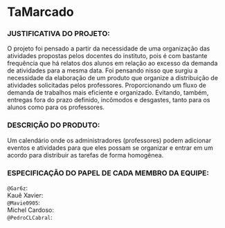 # TaMarcado
### JUSTIFICATIVA DO PROJETO:
O projeto foi pensado a partir da necessidade de uma organização das atividades propostas pelos docentes do instituto, pois é com bastante frequência que há relatos dos alunos em relação ao excesso da demanda de atividades para a mesma data.
Foi pensando nisso que surgiu a necessidade da elaboração de um produto que organize a distribuição de atividades solicitadas pelos professores. Proporcionando um fluxo de demanda de trabalhos mais eficiente e organizado. Evitando, também, entregas fora do prazo definido, incômodos e desgastes, tanto para os alunos como para os professores.
 
### DESCRIÇÃO DO PRODUTO:
Um calendário onde os administradores (professores) podem adicionar eventos e atividades para que eles possam se organizar e entrar em um acordo para distribuir as tarefas de forma homogênea.
 
### ESPECIFICAÇÃO DO PAPEL DE CADA MEMBRO DA EQUIPE:
`@Gar6z`:  
Kauê Xavier:  
`@Mavie0905`:  
Michel Cardoso:  
`@PedroCLCabral`:  
